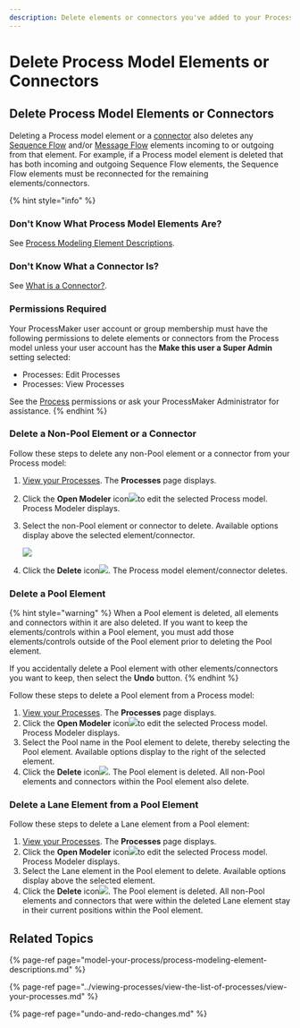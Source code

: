 ```yaml
---
description: Delete elements or connectors you've added to your Process model.
---
```


# Delete Process Model Elements or Connectors

## Delete Process Model Elements or Connectors

Deleting a Process model element or a [connector](model-processes-using-connectors/what-is-a-connector.md) also deletes any [Sequence Flow](model-your-process/process-modeling-element-descriptions.md#sequence-flow) and/or [Message Flow](model-your-process/process-modeling-element-descriptions.md#message-flow) elements incoming to or outgoing from that element. For example, if a Process model element is deleted that has both incoming and outgoing Sequence Flow elements, the Sequence Flow elements must be reconnected for the remaining elements/connectors.

{% hint style="info" %}
### Don't Know What Process Model Elements Are?

See [Process Modeling Element Descriptions](model-your-process/process-modeling-element-descriptions.md).

### Don't Know What a Connector Is?

See [What is a Connector?](model-processes-using-connectors/what-is-a-connector.md).

### Permissions Required

Your ProcessMaker user account or group membership must have the following permissions to delete elements or connectors from the Process model unless your user account has the **Make this user a Super Admin** setting selected:

* Processes: Edit Processes
* Processes: View Processes

See the [Process](../../processmaker-administration/permission-descriptions-for-users-and-groups.md#processes) permissions or ask your ProcessMaker Administrator for assistance.
{% endhint %}

### Delete a Non-Pool Element or a Connector

Follow these steps to delete any non-Pool element or a connector from your Process model:

1. ​[View your Processes](https://processmaker.gitbook.io/processmaker-4-community/-LPblkrcFWowWJ6HZdhC/~/drafts/-LRhVZm0ddxDcGGdN5ZN/primary/designing-processes/viewing-processes/view-the-list-of-processes/view-your-processes#view-all-processes). The **Processes** page displays.
2. Click the **Open Modeler** icon![](../../.gitbook/assets/open-modeler-edit-icon-processes-page-processes.png)to edit the selected Process model. Process Modeler displays.
3. Select the non-Pool element or connector to delete. Available options display above the selected element/connector.  

   ![](../../.gitbook/assets/delete-element-process-modeler-processes.png)

4. Click the **Delete** icon![](../../.gitbook/assets/remove-icon.png). The Process model element/connector deletes.

### Delete a Pool Element

{% hint style="warning" %}
When a Pool element is deleted, all elements and connectors within it are also deleted. If you want to keep the elements/controls within a Pool element, you must add those elements/controls outside of the Pool element prior to deleting the Pool element.

If you accidentally delete a Pool element with other elements/connectors you want to keep, then select the **Undo** button.
{% endhint %}

Follow these steps to delete a Pool element from a Process model:

1. ​​[View your Processes](https://processmaker.gitbook.io/processmaker-4-community/-LPblkrcFWowWJ6HZdhC/~/drafts/-LRhVZm0ddxDcGGdN5ZN/primary/designing-processes/viewing-processes/view-the-list-of-processes/view-your-processes#view-all-processes). The **Processes** page displays.
2. Click the **Open Modeler** icon![](../../.gitbook/assets/open-modeler-edit-icon-processes-page-processes.png)to edit the selected Process model. Process Modeler displays.
3. Select the Pool name in the Pool element to delete, thereby selecting the Pool element. Available options display to the right of the selected element.
4. Click the **Delete** icon![](../../.gitbook/assets/remove-icon.png). The Pool element is deleted. All non-Pool elements and connectors within the Pool element also delete.

### Delete a Lane Element from a Pool Element

Follow these steps to delete a Lane element from a Pool element:

1. ​​[View your Processes](https://processmaker.gitbook.io/processmaker-4-community/-LPblkrcFWowWJ6HZdhC/~/drafts/-LRhVZm0ddxDcGGdN5ZN/primary/designing-processes/viewing-processes/view-the-list-of-processes/view-your-processes#view-all-processes). The **Processes** page displays.
2. Click the **Open Modeler** icon![](../../.gitbook/assets/open-modeler-edit-icon-processes-page-processes.png)to edit the selected Process model. Process Modeler displays.
3. Select the Lane element in the Pool element to delete. Available options display above the selected element.
4. Click the **Delete** icon![](../../.gitbook/assets/remove-icon.png). The Pool element is deleted. All non-Pool elements and connectors that were within the deleted Lane element stay in their current positions within the Pool element.

## Related Topics

{% page-ref page="model-your-process/process-modeling-element-descriptions.md" %}

{% page-ref page="../viewing-processes/view-the-list-of-processes/view-your-processes.md" %}

{% page-ref page="undo-and-redo-changes.md" %}

